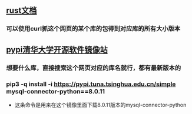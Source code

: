 ## [rust文档](https://docs.rs)
### 可以使用curl抓这个网页的某个库的包得到对应库的所有大小版本

## [pypi清华大学开源软件镜像站](https://pypi.tuna.tsinghua.edu.cn/simple/)
### 想要什么库，直接搜索这个网页对应的库名就行，都有最新版本的
### pip3 -q install -i https://pypi.tuna.tsinghua.edu.cn/simple mysql-connector-python==8.0.11
* 这条命令是用来在这个镜像里面下载8.0.11版本的mysql-connector-python
